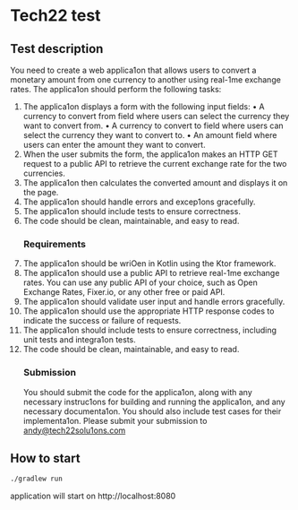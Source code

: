 # Tech22 test

## Test description

You need to create a web applica1on that allows users to convert a monetary amount from one currency to another using real-1me exchange rates.
The applica1on should perform the following tasks:
1. The applica1on displays a form with the following input fields:
   • A currency to convert from field where users can select the currency they want
   to convert from.
   • A currency to convert to field where users can select the currency they want to
   convert to.
   • An amount field where users can enter the amount they want to convert.
2. When the user submits the form, the applica1on makes an HTTP GET request to a public API to retrieve the current exchange rate for the two currencies.
3. The applica1on then calculates the converted amount and displays it on the page.
4. The applica1on should handle errors and excep1ons gracefully.
5. The applica1on should include tests to ensure correctness.
6. The code should be clean, maintainable, and easy to read.
   ### Requirements
1. The applica1on should be wriOen in Kotlin using the Ktor framework.
2. The applica1on should use a public API to retrieve real-1me exchange rates. You can
   use any public API of your choice, such as Open Exchange Rates, Fixer.io, or any other
   free or paid API.
3. The applica1on should validate user input and handle errors gracefully.
4. The applica1on should use the appropriate HTTP response codes to indicate the
   success or failure of requests.
5. The applica1on should include tests to ensure correctness, including unit tests and
   integra1on tests.
6. The code should be clean, maintainable, and easy to read.
   ### Submission
   You should submit the code for the applica1on, along with any necessary instruc1ons for building and running the applica1on, and any necessary documenta1on. You should also include test cases for their implementa1on.
   Please submit your submission to andy@tech22solu1ons.com

## How to start

```bash
./gradlew run
```

application will start on http://localhost:8080